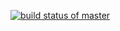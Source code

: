 
[![build status of master](https://travis-ci.org/ztylergeorge/GitHubAPI567.svg?branch=master)](https://travis-ci.org/ztylergeorge/GitHubAPI567)
